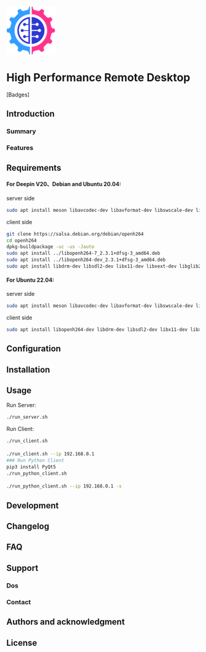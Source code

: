 ![HPRD](res/logo_128.png)

# High Performance Remote Desktop

[Badges]

## Introduction

### Summary

### Features

## Requirements

#### For Deepin V20、Debian and Ubuntu 20.04:

server side
```sh
sudo apt install meson libavcodec-dev libavformat-dev libswscale-dev libglib2.0-dev
```

client side
```sh
git clone https://salsa.debian.org/debian/openh264
cd openh264
dpkg-buildpackage -uc -us -Jauto
sudo apt install ../libopenh264-7_2.3.1+dfsg-3_amd64.deb
sudo apt install ../libopenh264-dev_2.3.1+dfsg-3_amd64.deb
sudo apt install libdrm-dev libsdl2-dev libx11-dev libxext-dev libglib2.0-dev
```

#### For Ubuntu 22.04:

server side
```sh
sudo apt install meson libavcodec-dev libavformat-dev libswscale-dev libglib2.0-dev
```

client side
```sh
sudo apt install libopenh264-dev libdrm-dev libsdl2-dev libx11-dev libxext-dev libglib2.0-dev
```

## Configuration

## Installation

## Usage
Run Server:  
```sh
./run_server.sh
```

Run Client:  
```sh
./run_client.sh

./run_client.sh --ip 192.168.0.1
### Run Python Client
pip3 install PyQt5
./run_python_client.sh

./run_python_client.sh --ip 192.168.0.1 -s
```

## Development

## Changelog

## FAQ

## Support

### Dos

### Contact

## Authors and acknowledgment

## License
